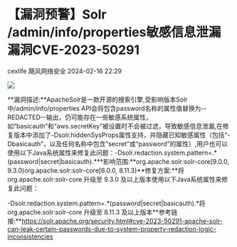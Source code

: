 #  【漏洞预警】Solr /admin/info/properties敏感信息泄漏漏洞CVE-2023-50291   
cexlife  飓风网络安全   2024-02-16 22:29  
  
![](https://mmbiz.qpic.cn/mmbiz_png/ibhQpAia4xu01FQVvqVSLcKwNZhtYfG0q5mZsspUu1OW6GlLMplTKrHrjGyBgUoaXiakgBBPSpzqbZXh56ZP0sqiaw/640?wx_fmt=png&from=appmsg "")  
  
**漏洞描述:**ApacheSolr是一款开源的搜索引擎,受影响版本Solr中/admin/info/properties API会将包含password名称的属性值替换为--REDACTED--输出，仍可能存在一些敏感系统属性，如“basicauth”和“aws.secretKey”被设置时不会被过滤，导致敏感信息泄漏,在修复版本中添加了-Dsolr.hiddenSysProps属性支持，并隐藏已知敏感属性（包括“-Dbasicauth”，以及任何名称中包含“secret”或“password”的属性）,用户也可以使用以下Java系统属性来修复此问题：-Dsolr.redaction.system.pattern=.*(password|secret|basicauth).***影响范围:**org.apache.solr:solr-core[9.0.0, 9.3.0)org.apache.solr:solr-core[6.0.0, 8.11.3)**修复方案:**将 org.apache.solr:solr-core 升级至 9.3.0 及以上版本使用以下Java系统属性来修复此问题：  
  
-Dsolr.redaction.system.pattern=.*(password|secret|basicauth).*将 org.apache.solr:solr-core 升级至 8.11.3 及以上版本**参考链接:**https://solr.apache.org/security.html#cve-2023-50291-apache-solr-can-leak-certain-passwords-due-to-system-property-redaction-logic-inconsistencies  
  
